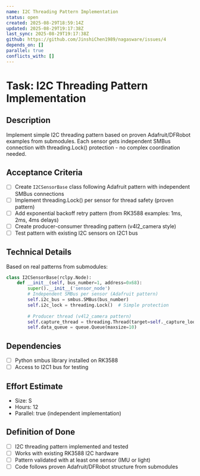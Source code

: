 ```yaml
---
name: I2C Threading Pattern Implementation
status: open
created: 2025-08-29T18:59:14Z
updated: 2025-08-29T19:17:38Z
last_sync: 2025-08-29T19:17:38Z
github: https://github.com/JinshiChen1989/nagasware/issues/4
depends_on: []
parallel: true
conflicts_with: []
---
```


# Task: I2C Threading Pattern Implementation

## Description
Implement simple I2C threading pattern based on proven Adafruit/DFRobot examples from submodules. Each sensor gets independent SMBus connection with threading.Lock() protection - no complex coordination needed.

## Acceptance Criteria
- [ ] Create `I2CSensorBase` class following Adafruit pattern with independent SMBus connections
- [ ] Implement threading.Lock() per sensor for thread safety (proven pattern)
- [ ] Add exponential backoff retry pattern (from RK3588 examples: 1ms, 2ms, 4ms delays)
- [ ] Create producer-consumer threading pattern (v4l2_camera style)
- [ ] Test pattern with existing I2C sensors on I2C1 bus

## Technical Details
Based on real patterns from submodules:
```python
class I2CSensorBase(rclpy.Node):
    def __init__(self, bus_number=1, address=0x68):
        super().__init__('sensor_node')
        # Independent SMBus per sensor (Adafruit pattern)
        self.i2c_bus = smbus.SMBus(bus_number)
        self.i2c_lock = threading.Lock()  # Simple protection
        
        # Producer thread (v4l2_camera pattern)
        self.capture_thread = threading.Thread(target=self._capture_loop)
        self.data_queue = queue.Queue(maxsize=10)
```

## Dependencies
- [ ] Python smbus library installed on RK3588
- [ ] Access to I2C1 bus for testing

## Effort Estimate
- Size: S
- Hours: 12
- Parallel: true (independent implementation)

## Definition of Done
- [ ] I2C threading pattern implemented and tested
- [ ] Works with existing RK3588 I2C hardware
- [ ] Pattern validated with at least one sensor (IMU or light)
- [ ] Code follows proven Adafruit/DFRobot structure from submodules